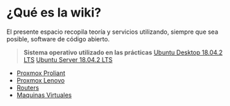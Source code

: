 <!-- TITLE: Bienvenidos -->
<!-- SUBTITLE: Bienvenidos a la wiki del ITEL -->

# ¿Qué es la wiki? 
El presente espacio recopila teoría y servicios utilizando, siempre que sea posible, software de código abierto.
> **Sistema operativo utilizado en las prácticas**
>  [Ubuntu Desktop 18.04.2 LTS](http://releases.ubuntu.com/18.04.2/ubuntu-18.04.2-desktop-amd64.iso)
>  [Ubuntu Server 18.04.2 LTS](http://releases.ubuntu.com/18.04.2/ubuntu-18.04.2-live-server-amd64.iso)
* [Proxmox Proliant](https://192.168.0.100:8006)
* [Proxmox Lenovo](https://192.168.0.111:8006)
* [Routers](routers)
* [Maquinas Virtuales](maquinas)